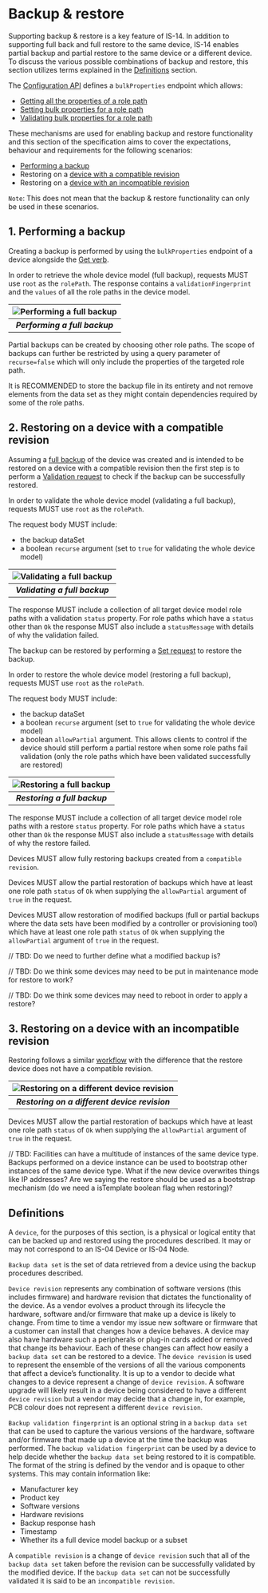 # Backup & restore

Supporting backup & restore is a key feature of IS-14. In addition to supporting full back and full restore to the same device, IS-14 enables partial backup and partial restore to the same device or a different device. To discuss the various possible combinations of backup and restore, this section utilizes terms explained in the [Definitions](#definitions) section.

The [Configuration API](https://specs.amwa.tv/is-14/branches/v1.0-dev/APIs/ConfigurationAPI.html) defines a `bulkProperties` endpoint which allows:

- [Getting all the properties of a role path](https://specs.amwa.tv/is-14/branches/v1.0-dev/docs/API_requests.html#getting-all-the-properties-of-a-role-path)
- [Setting bulk properties for a role path](https://specs.amwa.tv/is-14/branches/v1.0-dev/docs/API_requests.html#setting-bulk-properties-for-a-role-path)
- [Validating bulk properties for a role path](https://specs.amwa.tv/is-14/branches/v1.0-dev/docs/API_requests.html#validating-bulk-properties-for-a-role-path)

These mechanisms are used for enabling backup and restore functionality and this section of the specification aims to cover the expectations, behaviour and requirements for the following scenarios:

- [Performing a backup](#1-performing-a-backup)
- Restoring on a [device with a compatible revision](#2-restoring-on-a-device-with-a-compatible-revision)
- Restoring on a [device with an incompatible revision](#3-restoring-on-a-device-with-an-incompatible-revision)

`Note`: This does not mean that the backup & restore functionality can only be used in these scenarios.

## 1. Performing a backup

Creating a backup is performed by using the `bulkProperties` endpoint of a device alongside the [Get verb](https://specs.amwa.tv/is-14/branches/v1.0-dev/docs/API_requests.html#getting-all-the-properties-of-a-role-path).

In order to retrieve the whole device model (full backup), requests MUST use `root` as the `rolePath`. The response contains a `validationFingerprint` and the `values` of all the role paths in the device model.

| ![Performing a full backup](images/performing-full-backup.png) |
|:--:|
| _**Performing a full backup**_ |

Partial backups can be created by choosing other role paths. The scope of backups can further be restricted by using a query parameter of `recurse=false` which will only include the properties of the targeted role path.

It is RECOMMENDED to store the backup file in its entirety and not remove elements from the data set as they might contain dependencies required by some of the role paths.

## 2. Restoring on a device with a compatible revision

Assuming a [full backup](#1-performing-a-backup) of the device was created and is intended to be restored on a device with a compatible revision then the first step is to perform a [Validation request](https://specs.amwa.tv/is-14/branches/v1.0-dev/docs/API_requests.html#validating-bulk-properties-for-a-role-path) to check if the backup can be successfully restored.

In order to validate the whole device model (validating a full backup), requests MUST use `root` as the `rolePath`.

The request body MUST include:

- the backup dataSet
- a boolean `recurse` argument (set to `true` for validating the whole device model)

| ![Validating a full backup](images/validating-full-backup.png) |
|:--:|
| _**Validating a full backup**_ |

The response MUST include a collection of all target device model role paths with a validation `status` property. For role paths which have a `status` other than `Ok` the response MUST also include a `statusMessage` with details of why the validation failed.

The backup can be restored by performing a [Set request](https://specs.amwa.tv/is-14/branches/v1.0-dev/docs/API_requests.html#setting-bulk-properties-for-a-role-path) to restore the backup.

In order to restore the whole device model (restoring a full backup), requests MUST use `root` as the `rolePath`.

The request body MUST include:

- the backup dataSet
- a boolean `recurse` argument (set to `true` for validating the whole device model)
- a boolean `allowPartial` argument. This allows clients to control if the device should still perform a partial restore when some role paths fail validation (only the role paths which have been validated successfully are restored)

| ![Restoring a full backup](images/restoring-full-backup.png) |
|:--:|
| _**Restoring a full backup**_ |

The response MUST include a collection of all target device model role paths with a restore `status` property. For role paths which have a `status` other than `Ok` the response MUST also include a `statusMessage` with details of why the restore failed.

Devices MUST allow fully restoring backups created from a `compatible revision`.

Devices MUST allow the partial restoration of backups which have at least one role path `status` of `Ok` when supplying the `allowPartial` argument of `true` in the request.

Devices MUST allow restoration of modified backups (full or partial backups where the data sets have been modified by a controller or provisioning tool) which have at least one role path `status` of `Ok` when supplying the `allowPartial` argument of `true` in the request.

// TBD: Do we need to further define what a modified backup is?

// TBD: Do we think some devices may need to be put in maintenance mode for restore to work?

// TBD: Do we think some devices may need to reboot in order to apply a restore?

## 3. Restoring on a device with an incompatible revision

Restoring follows a similar [workflow](#2-restoring-on-a-device-with-a-compatible-revision) with the difference that the restore device does not have a compatible revision.

| ![Restoring on a different device revision](images/restoring-same-dev-different-dev-rev.png) |
|:--:|
| _**Restoring on a different device revision**_ |

Devices MUST allow the partial restoration of backups which have at least one role path `status` of `Ok` when supplying the `allowPartial` argument of `true` in the request.

// TBD: Facilities can have a multitude of instances of the same device type. Backups performed on a device instance can be used to bootstrap other instances of the same device type. What if the new device overwrites things like IP addresses? Are we saying the restore should be used as a bootstrap mechanism (do we need a isTemplate boolean flag when restoring)?

## Definitions

A `device`, for the purposes of this section, is a physical or logical entity that can be backed up and restored using the procedures described. It may or may not correspond to an IS-04 Device or IS-04 Node.

`Backup data set` is the set of data retrieved from a device using the backup procedures described.

`Device revision` represents any combination of software versions (this includes firmware) and hardware revision that dictates the functionality of the device. As a vendor evolves a product through its lifecycle the hardware, software and/or firmware that make up a device is likely to change. From time to time a vendor my issue new software or firmware that a customer can install that changes how a device behaves. A device may also have hardware such a peripherals or plug-in cards added or removed that change its behaviour. Each of these changes can affect how easily a `backup data set` can be restored to a device. The `device revision` is used to represent the ensemble of the versions of all the various components that affect a device’s functionality. It is up to a vendor to decide what changes to a device represent a change of `device revision`. A software upgrade will likely result in a device being considered to have a different `device revision` but a vendor may decide that a change in, for example, PCB colour does not represent a different `device revision`.

`Backup validation fingerprint` is an optional string in a `backup data set` that can be used to capture the various versions of the hardware, software and/or firmware that made up a device at the time the backup was performed. The `backup validation fingerprint` can be used by a device to help decide whether the `backup data set` being restored to it is compatible. The format of the string is defined by the vendor and is opaque to other systems. This may contain information like:

- Manufacturer key
- Product key
- Software versions
- Hardware revisions
- Backup response hash
- Timestamp
- Whether its a full device model backup or a subset

A `compatible revision` is a change of `device revision` such that all of the `backup data set` taken before the revision can be successfully validated by the modified device. If the `backup data set` can not be successfully validated it is said to be an `incompatible revision`.
